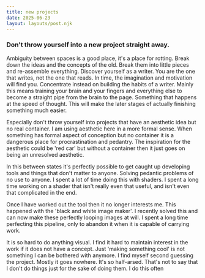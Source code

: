 ```yaml
---
title: new projects
date: 2025-06-23
layout: layouts/post.njk
---
```

### Don't throw yourself into a new project straight away.

Ambiguity between spaces is a good place, it's a place for rotting. Break down the ideas and the concepts of the old. Break them into little pieces and re-assemble everything. Discover yourself as a writer. You are the one that writes, not the one that reads. In time, the imagination and motivation will find you. Concentrate instead on building the habits of a writer. Mainly this means training your brain and your fingers and everything else to become a straight pipe from the brain to the page. Something that happens at the speed of thought. This will make the later stages of actually finishing something much easier. 

Especially don't throw yourself into projects that have an aesthetic idea but no real container. I am using aesthetic here in a more formal sense. When something has formal aspect of conception but no container it is a dangerous place for procrastination and pedantry. The inspiration for the aesthetic could be 'red car' but without a container then it just goes on being an unresolved aesthetic.

In this between states it's perfectly possible to get caught up developing tools and things that don't matter to anyone. Solving pedantic problems of no use to anyone. I spent a lot of time doing this with shaders. I spent a long time working on a shader that isn't really even that useful, and isn't even that complicated in the end. 

Once I have worked out the tool then it no longer interests me. This happened with the 'black and white image maker'. I recently solved this and can now make these perfectly looping images at will. I spent a long time perfecting this pipeline, only to abandon it when it is capable of carrying work.

It is so hard to do anything visual. I find it hard to maintain interest in the work if it does not have a concept. Just 'making something cool' is not something I can be bothered with anymore. I find myself second guessing the project. Mostly it goes nowhere. It's so half-arsed. 
That's not to say that I don't do things just for the sake of doing them. I do this often